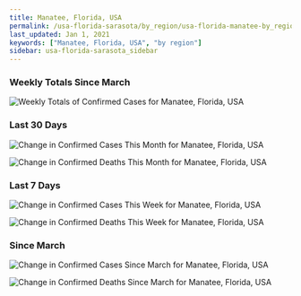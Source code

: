 ```yaml
---
title: Manatee, Florida, USA
permalink: /usa-florida-sarasota/by_region/usa-florida-manatee-by_region.html
last_updated: Jan 1, 2021
keywords: ["Manatee, Florida, USA", "by region"]
sidebar: usa-florida-sarasota_sidebar
---
```


<h3>Weekly Totals Since March</h3>

![Weekly Totals of Confirmed Cases for Manatee, Florida, USA](/covid_tracker/images/graphs/usa-florida-manatee-weekly_totals_graph.png)

<h3>Last 30 Days</h3>

![Change in Confirmed Cases This Month for Manatee, Florida, USA](/covid_tracker/images/graphs/usa-florida-manatee-delta_confirmed-30_days_graph.png)

![Change in Confirmed Deaths This Month for Manatee, Florida, USA](/covid_tracker/images/graphs/usa-florida-manatee-delta_deaths-30_days_graph.png)

<h3>Last 7 Days</h3>

![Change in Confirmed Cases This Week for Manatee, Florida, USA](/covid_tracker/images/graphs/usa-florida-manatee-delta_confirmed-7_days_graph.png)

![Change in Confirmed Deaths This Week for Manatee, Florida, USA](/covid_tracker/images/graphs/usa-florida-manatee-delta_deaths-7_days_graph.png)

<h3>Since March</h3>

![Change in Confirmed Cases Since March for Manatee, Florida, USA](/covid_tracker/images/graphs/usa-florida-manatee-delta_confirmed-since_march_graph.png)

![Change in Confirmed Deaths Since March for Manatee, Florida, USA](/covid_tracker/images/graphs/usa-florida-manatee-delta_deaths-since_march_graph.png)
